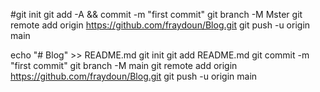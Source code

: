 #git init
git add -A && commit -m "first commit"
git branch -M Mster
git remote add origin https://github.com/fraydoun/Blog.git
git push -u origin main

echo "# Blog" >> README.md
git init
git add README.md
git commit -m "first commit"
git branch -M main
git remote add origin https://github.com/fraydoun/Blog.git
git push -u origin main